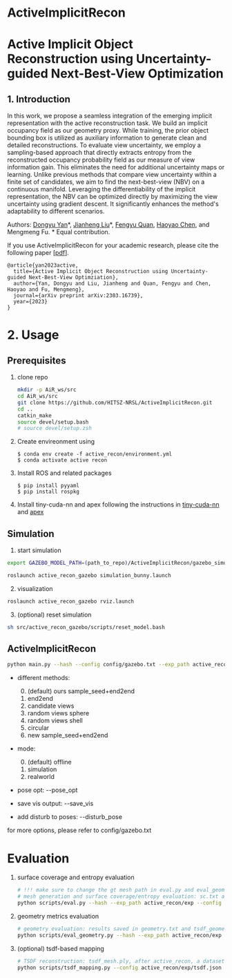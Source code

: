 # ActiveImplicitRecon

# Active Implicit Object Reconstruction using Uncertainty-guided Next-Best-View Optimization

## 1. Introduction
In this work, we propose a seamless integration of the emerging implicit representation with the active reconstruction task.
We build an implicit occupancy field as our geometry proxy.
While training, the prior object bounding box is utilized as auxiliary information to generate clean and detailed reconstructions.
To evaluate view uncertainty, we employ a sampling-based approach that directly extracts entropy from the reconstructed occupancy probability field as our measure of view information gain.
This eliminates the need for additional uncertainty maps or learning.
Unlike previous methods that compare view uncertainty within a finite set of candidates, we aim to find the next-best-view (NBV) on a continuous manifold.
Leveraging the differentiability of the implicit representation, the NBV can be optimized directly by maximizing the view uncertainty using gradient descent.
It significantly enhances the method's adaptability to different scenarios.

Authors: [Dongyu Yan](https://github.com/StarRealMan)\*, [Jianheng Liu](https://github.com/jianhengLiu)\*, [Fengyu Quan](https://github.com/jianhengLiu), [Haoyao Chen](https://github.com/HitszChen), and Mengmeng Fu.
\* Equal contribution.


If you use ActiveImplicitRecon for your academic research, please cite the following paper [[pdf](https://arxiv.org/abs/2303.16739)]. 
```
@article{yan2023active,
  title={Active Implicit Object Reconstruction using Uncertainty-guided Next-Best-View Optimziation},
  author={Yan, Dongyu and Liu, Jianheng and Quan, Fengyu and Chen, Haoyao and Fu, Mengmeng},
  journal={arXiv preprint arXiv:2303.16739},
  year={2023}
}
```

# 2. Usage

## Prerequisites

1. clone repo
    ```bash
    mkdir -p AiR_ws/src
    cd AiR_ws/src
    git clone https://github.com/HITSZ-NRSL/ActiveImplicitRecon.git
    cd ..
    catkin_make
    source devel/setup.bash
    # source devel/setup.zsh
    ```

2. Create envireonment using 
    ```
    $ conda env create -f active_recon/environment.yml
    $ conda activate active recon
    ```

3. Install ROS and related packages
    ```
    $ pip install pyyaml
    $ pip install rospkg
    ```

4. Install tiny-cuda-nn and apex following the instructions in [tiny-cuda-nn](https://github.com/NVlabs/tiny-cuda-nn) and [apex](https://github.com/NVIDIA/apex)

## Simulation

1. start simulation
```bash
export GAZEBO_MODEL_PATH=(path_to_repo)/ActiveImplicitRecon/gazebo_simulation/model:$GAZEBO_MODEL_PATH

roslaunch active_recon_gazebo simulation_bunny.launch
```
2. visualization

```bash
roslaunch active_recon_gazebo rviz.launch
```

3. (optional) reset simulation
```bash
sh src/active_recon_gazebo/scripts/reset_model.bash
```


## ActiveImplicitRecon
```bash
python main.py --hash --config config/gazebo.txt --exp_path active_recon/exp/test 
```
- different methods:
  
  0. (default) ours sample_seed+end2end
  1. end2end
  2. candidate views
  3. random views sphere
  4. random views shell
  5. circular
  6. new sample_seed+end2end

- mode:
  
  0. (default) offline
  1. simulation
  2. realworld


- pose opt: --pose_opt
- save vis output: --save_vis
- add disturb to poses: --disturb_pose

for more options, please refer to config/gazebo.txt

# Evaluation

1. surface coverage and entropy evaluation
    ```bash
    # !!! make sure to change the gt mesh path in eval.py and eval_geometry.py to the correct path
    # mesh generation and surface coverage/entropy evaluation: sc.txt and entropy.txt
    python scripts/eval.py --hash --exp_path active_recon/exp --config config/gazebo.txt
    ```

2. geometry metrics evaluation
    ```bash
    # geometry evaluation: results saved in geometry.txt and tsdf_geometry.txt
    python scripts/eval_geometry.py --hash --exp_path active_recon/exp --config config/gazebo.txt
    ```

3. (optional) tsdf-based mapping
    ```bash
    # TSDF reconstruction: tsdf_mesh.ply, after active_recon, a dataset will be generated in the exp_path
    python scripts/tsdf_mapping.py --config active_recon/exp/tsdf.json
    ```